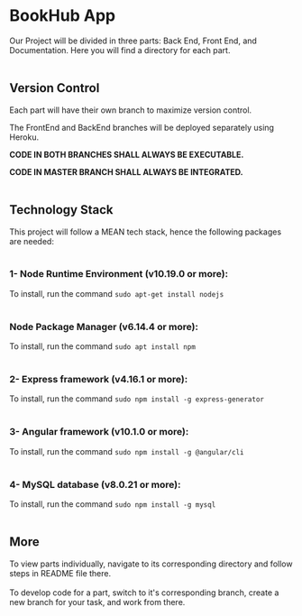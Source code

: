 # BookHub App

Our Project will be divided in three parts: Back End, Front End, and Documentation. 
Here you will find a directory for each part. <br><br>

## Version Control

Each part will have their own branch to maximize version control.<br>

The FrontEnd and BackEnd branches will be deployed separately using Heroku.<br>

<strong>CODE IN BOTH BRANCHES SHALL ALWAYS BE EXECUTABLE.</strong><br>

<strong>CODE IN MASTER BRANCH SHALL ALWAYS BE INTEGRATED.</strong><br><br>

## Technology Stack

This project will follow a MEAN tech stack, hence the following packages are needed: <br><br>

### 1- Node Runtime Environment (v10.19.0 or more): 
To install, run the command `sudo apt-get install nodejs`<br><br>

 ###  Node Package Manager (v6.14.4 or more): 
 To install, run the command `sudo apt install npm`<br><br>

### 2- Express framework (v4.16.1 or more): 
To install, run the command `sudo npm install -g express-generator`<br><br>

### 3- Angular framework (v10.1.0 or more): 
To install, run the command `sudo npm install -g @angular/cli`<br><br>

### 4- MySQL database (v8.0.21 or more): 
To install, run the command `sudo npm install -g mysql`<br><br>

## More

To view parts individually, navigate to its corresponding directory and follow steps in README file there. <br><br> 
To develop code for a part, switch to it's corresponding branch, create a new branch for your task, and work from there.
